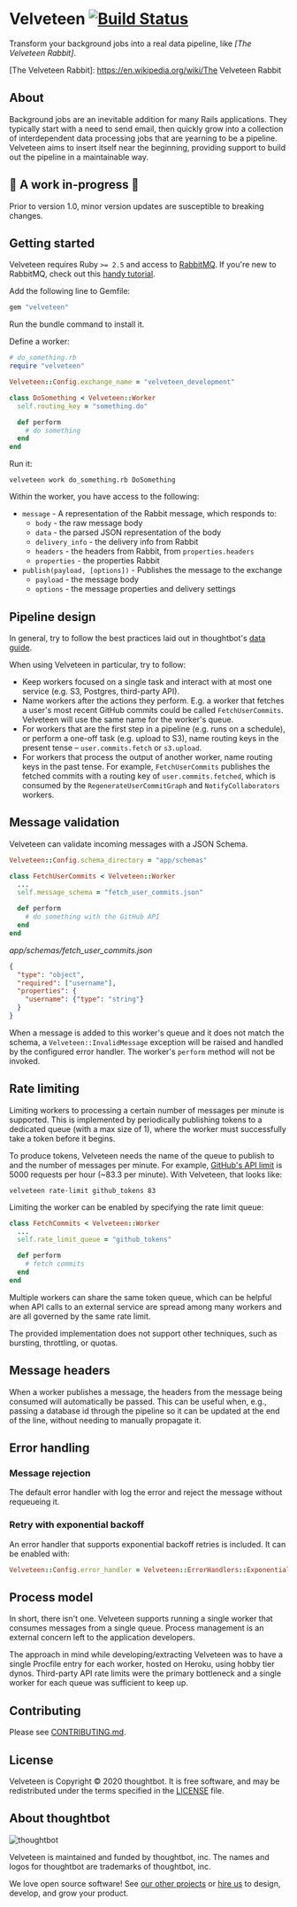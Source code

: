 # Velveteen [![Build Status](https://travis-ci.com/thoughtbot/velveteen.svg?branch=master)](https://travis-ci.com/thoughtbot/velveteen)

Transform your background jobs into a real data pipeline, like _[The Velveteen
Rabbit]_.

[The Velveteen Rabbit]: https://en.wikipedia.org/wiki/The Velveteen Rabbit

## About

Background jobs are an inevitable addition for many Rails applications. They
typically start with a need to send email, then quickly grow into a collection
of interdependent data processing jobs that are yearning to be a pipeline.
Velveteen aims to insert itself near the beginning, providing support to build
out the pipeline in a maintainable way.

## 🚧 A work in-progress 🚧

Prior to version 1.0, minor version updates are susceptible to breaking changes.

## Getting started

Velveteen requires Ruby `>= 2.5` and access to [RabbitMQ]. If you're new to
RabbitMQ, check out this [handy tutorial].

[RabbitMQ]: https://www.rabbitmq.com/
[handy tutorial]: https://www.rabbitmq.com/tutorials/amqp-concepts.html

Add the following line to Gemfile:

```ruby
gem "velveteen"
```

Run the bundle command to install it.

Define a worker:

```ruby
# do_something.rb
require "velveteen"

Velveteen::Config.exchange_name = "velveteen_development"

class DoSomething < Velveteen::Worker
  self.routing_key = "something.do"

  def perform
    # do something
  end
end
```

Run it:

```shell
velveteen work do_something.rb DoSomething
```

Within the worker, you have access to the following:

* `message` - A representation of the Rabbit message, which responds to:
  * `body` - the raw message body
  * `data` - the parsed JSON representation of the body
  * `delivery_info` - the delivery info from Rabbit
  * `headers` - the headers from Rabbit, from `properties.headers`
  * `properties` - the properties Rabbit
* `publish(payload, [options])` - Publishes the message to the exchange
  * `payload` - the message body
  * `options` - the message properties and delivery settings

## Pipeline design

In general, try to follow the best practices laid out in thoughtbot's [data
guide].

[data guide]: https://github.com/thoughtbot/guides/tree/master/data

When using Velveteen in particular, try to follow:

* Keep workers focused on a single task and interact with at most one service
  (e.g. S3, Postgres, third-party API).
* Name workers after the actions they perform. E.g. a worker that fetches a
  user's most recent GitHub commits could be called `FetchUserCommits`.
  Velveteen will use the same name for the worker's queue.
* For workers that are the first step in a pipeline (e.g. runs on a schedule),
  or perform a one-off task (e.g. upload to S3), name routing keys in the
  present tense – `user.commits.fetch` or `s3.upload`.
* For workers that process the output of another worker, name routing keys in
  the past tense. For example, `FetchUserCommits` publishes the fetched commits
  with a routing key of `user.commits.fetched`, which is consumed by the
  `RegenerateUserCommitGraph` and `NotifyCollaborators` workers.

## Message validation

Velveteen can validate incoming messages with a JSON Schema.

```ruby
Velveteen::Config.schema_directory = "app/schemas"

class FetchUserCommits < Velveteen::Worker
  ...
  self.message_schema = "fetch_user_commits.json"

  def perform
    # do something with the GitHub API
  end
end
```

_app/schemas/fetch_user_commits.json_
```json
{
  "type": "object",
  "required": ["username"],
  "properties": {
    "username": {"type": "string"}
  }
}
```

When a message is added to this worker's queue and it does not match the schema,
a `Velveteen::InvalidMessage` exception will be raised and handled by the
configured error handler. The worker's `perform` method will not be invoked.

## Rate limiting

Limiting workers to processing a certain number of messages per minute is
supported. This is implemented by periodically publishing tokens to a dedicated
queue (with a max size of 1), where the worker must successfully take a token
before it begins.

To produce tokens, Velveteen needs the name of the queue to publish to and the
number of messages per minute. For example, [GitHub's API limit] is 5000
requests per hour (~83.3 per minute). With Velveteen, that looks like:

[GitHub's API limit]: https://developer.github.com/v3/#rate-limiting

```shell
velveteen rate-limit github_tokens 83
```

Limiting the worker can be enabled by specifying the rate limit queue:

```ruby
class FetchCommits < Velveteen::Worker
  ...
  self.rate_limit_queue = "github_tokens"

  def perform
    # fetch commits
  end
end
```

Multiple workers can share the same token queue, which can be helpful when API
calls to an external service are spread among many workers and are all governed
by the same rate limit.

The provided implementation does not support other techniques, such as bursting,
throttling, or quotas.

## Message headers

When a worker publishes a message, the headers from the message being consumed
will automatically be passed. This can be useful when, e.g., passing a database
id through the pipeline so it can be updated at the end of the line, without
needing to manually propagate it.

## Error handling

### Message rejection

The default error handler with log the error and reject the message without
requeueing it.

### Retry with exponential backoff

An error handler that supports exponential backoff retries is included. It can
be enabled with:

```ruby
Velveteen::Config.error_handler = Velveteen::ErrorHandlers::ExponentialBackoff
```

## Process model

In short, there isn't one. Velveteen supports running a single worker that
consumes messages from a single queue. Process management is an external
concern left to the application developers.

The approach in mind while developing/extracting Velveteen was to have a single
Procfile entry for each worker, hosted on Heroku, using hobby tier dynos.
Third-party API rate limits were the primary bottleneck and a single worker for
each queue was sufficient to keep up.

## Contributing

Please see [CONTRIBUTING.md](CONTRIBUTING.md).

## License

Velveteen is Copyright © 2020 thoughtbot. It is free software, and may be
redistributed under the terms specified in the [LICENSE] file.

[LICENSE]: LICENSE

About thoughtbot
----------------

![thoughtbot](https://thoughtbot.com/brand_assets/93:44.svg)

Velveteen is maintained and funded by thoughtbot, inc.
The names and logos for thoughtbot are trademarks of thoughtbot, inc.

We love open source software!
See [our other projects][community] or
[hire us][hire] to design, develop, and grow your product.

[community]: https://thoughtbot.com/community?utm_source=github
[hire]: https://thoughtbot.com/hire-us?utm_source=github
